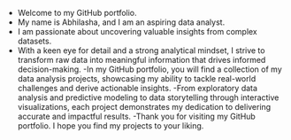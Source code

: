 - Welcome to my GitHub portfolio.
- My name is Abhilasha, and I am an aspiring data analyst.
- I am passionate about uncovering valuable insights from complex datasets.
- With a keen eye for detail and a strong analytical mindset, I strive to transform raw data into meaningful information that drives informed decision-making.
-In my GitHub portfolio, you will find a collection of my data analysis projects, showcasing my ability to tackle real-world challenges and derive actionable insights.
-From exploratory data analysis and predictive modeling to data storytelling through interactive visualizations, each project demonstrates my dedication to delivering accurate and impactful results.
-Thank you for visiting my GitHub portfolio. I hope you find my projects to your liking. 
